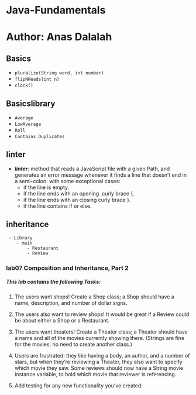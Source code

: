# Java-Fundamentals

# Author: Anas Dalalah 


## Basics

- `pluralize(String word, int number)`
- `flipNHeads(int n)`
- `clock()`

## Basicslibrary

- `Average`
- `LowAverage`
- `Roll`
- `Contains Duplicates`

##  linter

- **_linter_**: method that reads a JavaScript file with a given Path, and generates an error message whenever it finds a line that doesn’t end in a semi-colon. with some exceptional cases:
  - if the line is empty.
  - if the line ends with an opening .curly brace {.
  - if the line ends with an closing curly brace }.
  - if the line contains if or else.

## inheritance
     - Library
        - main
            - Restaurant       
            - Review       

### lab07 Composition and Inheritance, Part 2
##### This lab contains the following Tasks:
1. The users want shops! Create a Shop class; a Shop should have a name, description, and number of dollar signs.

2. The users also want to review shops!
It would be great if a Review could be about either a Shop or a Restaurant. 
3. The users want theaters! Create a Theater class; a Theater should have a name and all of the movies currently showing there. (Strings are fine for the movies; no need to create another class.)

4. Users are frustrated: they like having a body, an author, and a number of stars, but when they’re reviewing a Theater, they also want to specify which movie they saw.
Some reviews should now have a String movie instance variable, to hold which movie that reviewer is referencing.

5. Add testing for any new functionality you’ve created.